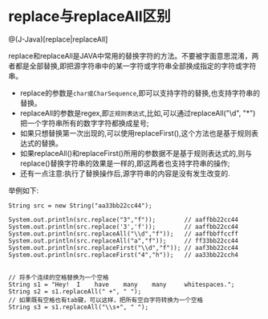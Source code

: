 replace与replaceAll区别
=========

@(J-Java)[replace|replaceAll]

replace和replaceAll是JAVA中常用的替换字符的方法。不要被字面意思混淆，两者都是全部替换,即把源字符串中的某一字符或字符串全部换成指定的字符或字符串。

- replace的参数是`char或CharSequence`,即可以支持字符的替换,也支持字符串的替换。
- replaceAll的参数是regex,即`正规则表达式`,比如,可以通过replaceAll("\\d", "*")把一个字符串所有的数字字符都换成星号;
- 如果只想替换第一次出现的,可以使用replaceFirst(),这个方法也是基于规则表达式的替换。
- 如果replaceAll()和replaceFirst()所用的参数据不是基于规则表达式的,则与replace()替换字符串的效果是一样的,即这两者也支持字符串的操作;
- 还有一点注意:执行了替换操作后,源字符串的内容是没有发生改变的.

举例如下:
        
    String src = new String("aa33bb22cc44");

    System.out.println(src.replace("3","f"));        // aaffbb22cc44
    System.out.println(src.replace('3','f'));        // aaffbb22cc44
    System.out.println(src.replaceAll("\\d","f"));   // aaffbbffccff
    System.out.println(src.replaceAll("a","f"));     // ff33bb22cc44
    System.out.println(src.replaceFirst("\\d","f")); // aaf3bb22cc44
    System.out.println(src.replaceFirst("4","h"));   // aa33bb22cch4

    
    // 将多个连续的空格替换为一个空格
    String s1 = "Hey!  I    have    many    many     whitespaces.";
    String s2 = s1.replaceAll(" +", " ");
    // 如果既有空格也有tab键，可以这样，把所有空白字符转换为一个空格
    String s3 = s1.replaceAll("\\s+", " ");
